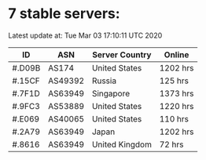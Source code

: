 # 7 stable servers:

Latest update at: Tue Mar 03 17:10:11 UTC 2020

| ID | ASN | Server Country | Online |
| -- | --- | -------------- | ------ |
| #.D09B | AS174 | United States | 1202 hrs |
| #.15CF | AS49392 | Russia | 125 hrs |
| #.7F1D | AS63949 | Singapore | 1373 hrs |
| #.9FC3 | AS53889 | United States | 1220 hrs |
| #.E069 | AS40065 | United States | 110 hrs |
| #.2A79 | AS63949 | Japan | 1202 hrs |
| #.8616 | AS63949 | United Kingdom | 72 hrs |

